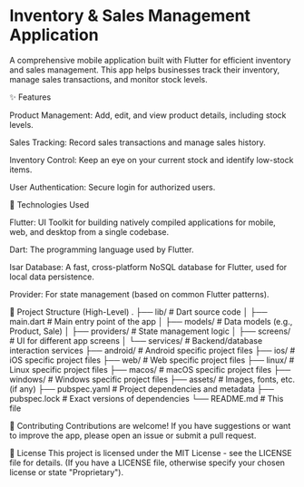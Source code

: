 # Inventory & Sales Management Application


A comprehensive mobile application built with Flutter for efficient inventory and sales management. This app helps businesses track their inventory, manage sales transactions, and monitor stock levels.

✨ Features

Product Management: Add, edit, and view product details, including stock levels.

Sales Tracking: Record sales transactions and manage sales history.

Inventory Control: Keep an eye on your current stock and identify low-stock items.

User Authentication: Secure login for authorized users.



🚀 Technologies Used

Flutter: UI Toolkit for building natively compiled applications for mobile, web, and desktop from a single codebase.

Dart: The programming language used by Flutter.

Isar Database: A fast, cross-platform NoSQL database for Flutter, used for local data persistence.

Provider: For state management (based on common Flutter patterns).




📂 Project Structure (High-Level)
.
├── lib/                     # Dart source code
│   ├── main.dart            # Main entry point of the app
│   ├── models/              # Data models (e.g., Product, Sale)
│   ├── providers/           # State management logic
│   ├── screens/             # UI for different app screens
│   └── services/            # Backend/database interaction services
├── android/                 # Android specific project files
├── ios/                     # iOS specific project files
├── web/                     # Web specific project files
├── linux/                   # Linux specific project files
├── macos/                   # macOS specific project files
├── windows/                 # Windows specific project files
├── assets/                  # Images, fonts, etc. (if any)
├── pubspec.yaml             # Project dependencies and metadata
├── pubspec.lock             # Exact versions of dependencies
└── README.md                # This file

🤝 Contributing
Contributions are welcome! If you have suggestions or want to improve the app, please open an issue or submit a pull request.

📄 License
This project is licensed under the MIT License - see the LICENSE file for details. (If you have a LICENSE file, otherwise specify your chosen license or state "Proprietary").